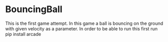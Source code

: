 # BouncingBall
This is the first game attempt.
In this game a ball is bouncing on the ground with given velocity as a parameter.
In order to be able to run this first run pip install arcade 
